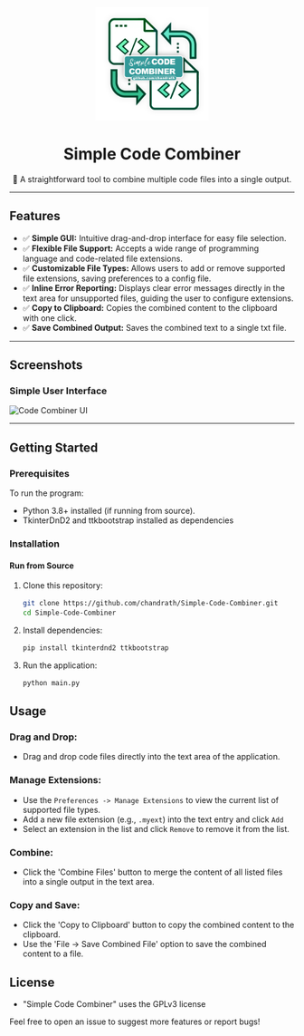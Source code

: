 <!-- Cover Icon -->
<p align="center">
  <img src="Cover Icon.png" alt="Simple Code Combiner Icon" width="200" height="200">
</p>

<h1 align="center">Simple Code Combiner</h1>

<p align="center">
  🚀 A straightforward tool to combine multiple code files into a single output.
</p>

---

## Features

- ✅ **Simple GUI:** Intuitive drag-and-drop interface for easy file selection.
- ✅ **Flexible File Support:** Accepts a wide range of programming language and code-related file extensions.
- ✅ **Customizable File Types:** Allows users to add or remove supported file extensions, saving preferences to a config file.
- ✅ **Inline Error Reporting:** Displays clear error messages directly in the text area for unsupported files, guiding the user to configure extensions.
- ✅ **Copy to Clipboard:** Copies the combined content to the clipboard with one click.
- ✅ **Save Combined Output:** Saves the combined text to a single txt file.

---

## Screenshots

### Simple User Interface

![Code Combiner UI](https://i.imgur.com/aMpxral.png)

---

## Getting Started

### Prerequisites

To run the program:

- Python 3.8+ installed (if running from source).
- TkinterDnD2 and ttkbootstrap installed as dependencies

### Installation

#### **Run from Source**

1.  Clone this repository:
    ```bash
    git clone https://github.com/chandrath/Simple-Code-Combiner.git
    cd Simple-Code-Combiner
    ```
2.  Install dependencies:
    ```bash
    pip install tkinterdnd2 ttkbootstrap
    ```
3.  Run the application:
    ```bash
    python main.py
    ```

## Usage

### Drag and Drop:

- Drag and drop code files directly into the text area of the application.

### Manage Extensions:

- Use the `Preferences -> Manage Extensions` to view the current list of supported file types.
- Add a new file extension (e.g., `.myext`) into the text entry and click `Add`
- Select an extension in the list and click `Remove` to remove it from the list.

### Combine:

- Click the 'Combine Files' button to merge the content of all listed files into a single output in the text area.

### Copy and Save:

- Click the 'Copy to Clipboard' button to copy the combined content to the clipboard.
- Use the 'File -> Save Combined File' option to save the combined content to a file.

## License

- "Simple Code Combiner" uses the GPLv3 license

Feel free to open an issue to suggest more features or report bugs!
